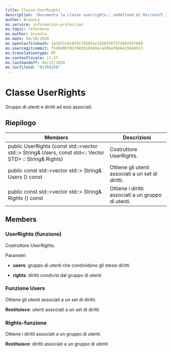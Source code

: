 ```yaml
---
title: Classe UserRights
description: 'Documenta la classe userrights:: undefined di Microsoft Information Protection (MIP) SDK.'
author: BryanLa
ms.service: information-protection
ms.topic: reference
ms.author: bryanla
ms.date: 04/16/2020
ms.openlocfilehash: 1a3bf2c6c8f417d30fac24263f672f2603347960
ms.sourcegitcommit: f54920bf017902616589aca30baf6b64216b6913
ms.translationtype: MT
ms.contentlocale: it-IT
ms.lasthandoff: 04/22/2020
ms.locfileid: "81764256"
---
```

# <a name="class-userrights"></a>Classe UserRights 
Gruppo di utenti e diritti ad essi associati.
  
## <a name="summary"></a>Riepilogo
 Members                        | Descrizioni                                
--------------------------------|---------------------------------------------
public UserRights (const std::\<vector std::\> String& Users, const std\<:: Vector STD\> :: String& Rights)  |  Costruttore UserRights.
public const std::\<vector std::\> String& Users () const  |  Ottiene gli utenti associati a un set di diritti.
public const std::\<vector std::\> String& Rights () const  |  Ottiene i diritti associati a un gruppo di utenti.
  
## <a name="members"></a>Members
  
### <a name="userrights-function"></a>UserRights (funzione)
Costruttore UserRights.

Parametri  
* **users**: gruppo di utenti che condividono gli stessi diritti 


* **rights**: diritti condivisi dal gruppo di utenti


  
### <a name="users-function"></a>Funzione Users
Ottiene gli utenti associati a un set di diritti.

  
**Restituisce**: utenti associati a un set di diritti
  
### <a name="rights-function"></a>Rights-funzione
Ottiene i diritti associati a un gruppo di utenti.

  
**Restituisce**: diritti associati a un gruppo di utenti